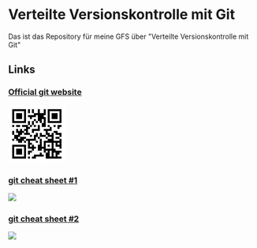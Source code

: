 # Verteilte Versionskontrolle mit Git
Das ist das Repository für meine GFS über "Verteilte Versionskontrolle mit Git"
## Links

### [Official git website](https://git-scm.com)

![](/img/officialGitWebsite.gif)

### [git cheat sheet #1](https://rogerdudler.github.io/git-guide/files/git_cheat_sheet.pdf)

![](/img/gitCheatSheet#1.gif)

### [git cheat sheet #2](https://zeroturnaround.com/wp-content/uploads/2016/05/Git-Cheat-Sheet-by-RebelLabs.png)

![](/img/gitCheatSheet#2.gif)
